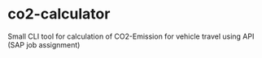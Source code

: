 # co2-calculator
Small CLI tool for calculation of CO2-Emission for vehicle travel using API (SAP job assignment)

